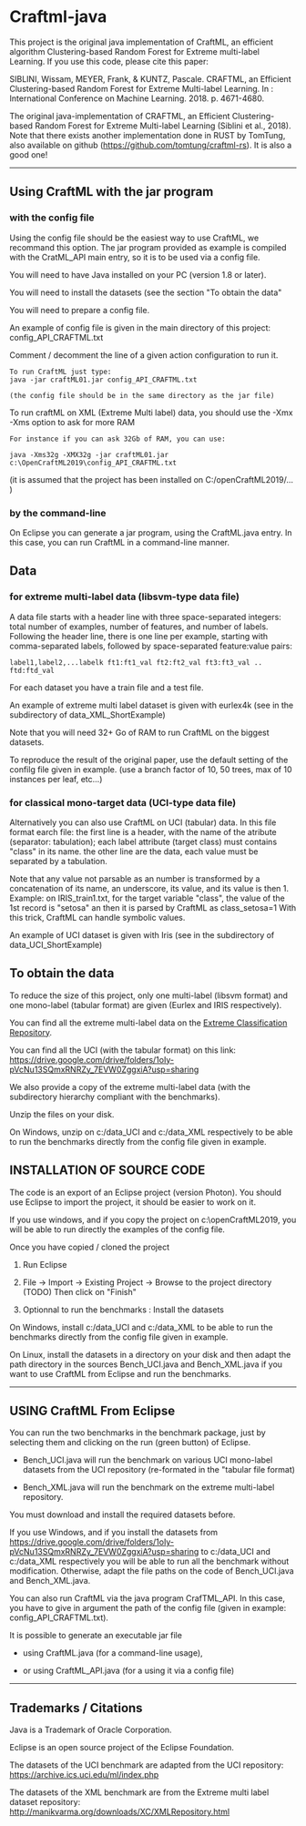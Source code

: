 # Craftml-java

This project is the original java implementation of CraftML, an efficient algorithm  Clustering-based Random Forest for Extreme multi-label Learning.
If you use this code, please cite this paper:

SIBLINI, Wissam, MEYER, Frank, & KUNTZ, Pascale. 
CRAFTML, an Efficient Clustering-based Random Forest for Extreme Multi-label Learning. 
In : International Conference on Machine Learning. 2018. p. 4671-4680.

The original java-implementation of CRAFTML, an Efficient Clustering-based Random Forest for Extreme Multi-label Learning (Siblini et al., 2018).
Note that there exists another implementation done in RUST by TomTung, also available on github (https://github.com/tomtung/craftml-rs). It is also a good one!


--------------------------------------
## Using CraftML with the jar program 

### with the config file
Using the config file should be the easiest way to use CraftML, we recommand this option.
The jar program provided as example is compiled with the CratML_API main entry, so it is to be used via a config file.

You will need to have Java installed on your PC (version 1.8 or later).

You will need to install the datasets (see the section "To obtain the data"

You will need to prepare a config file.

An example of config file is given in the main directory of this project: config_API_CRAFTML.txt

Comment / decomment the line of a given action configuration to run it.

```
To run CraftML just type:
java -jar craftML01.jar config_API_CRAFTML.txt

(the config file should be in the same directory as the jar file)
```

To run craftML on XML (Extreme Multi label) data, you should use the -Xmx -Xms option to ask for more RAM

```
For instance if you can ask 32Gb of RAM, you can use: 

java -Xms32g -XMX32g -jar craftML01.jar c:\OpenCraftML2019\config_API_CRAFTML.txt
```
(it is assumed that the project has been installed on C:/openCraftML2019/... )

### by the command-line 
On Eclipse you can generate a jar program, using the CraftML.java entry.
In this case, you can run CraftML in a command-line manner.


## Data 


### for extreme multi-label data (libsvm-type data file)

A data file starts with a header line with three space-separated integers: total number of examples, number of features, and number of labels. 
Following the header line, there is one line per example, starting with comma-separated labels, followed by space-separated feature:value pairs:
```
label1,label2,...labelk ft1:ft1_val ft2:ft2_val ft3:ft3_val .. ftd:ftd_val
```
For each dataset you have a train file and a test file.

An example of extreme multi label dataset is given with eurlex4k (see in the subdirectory of data_XML_ShortExample)

Note that you will need 32+ Go of RAM to run CraftML on the biggest datasets.

To reproduce the result of the original paper, use the default setting of the confilg file given in example.
(use a branch factor of 10, 50 trees, max of 10 instances per leaf, etc...)

### for classical mono-target data (UCI-type data file)

Alternatively you can also use CraftML on UCI (tabular) data. In this file format earch file:
the first line is a header, with the name of the atribute (separator: tabulation); each label attribute (target class) must contains "class" in its name.
the other line are the data, each value must be separated by a tabulation. 

Note that any value not parsable as an number is transformed by a concatenation of its name, an underscore, its value, and its value is then 1.
Example: on IRIS_train1.txt, for the target variable "class", the value of the 1st record is "setosa" an then it is parsed by CraftML as class_setosa=1
With this trick, CraftML can handle symbolic values.

An example of UCI dataset is given with Iris (see in the subdirectory of data_UCI_ShortExample)


## To obtain the data

To reduce the size of this project, only one multi-label (libsvm format) and one mono-label (tabular format) are given (Eurlex and IRIS respectively).

You can find all the extreme multi-label data on the [Extreme Classification Repository](http://manikvarma.org/downloads/XC/XMLRepository.html).

You can find all the UCI (with the tabular format) on this link: https://drive.google.com/drive/folders/1oIy-pVcNu13SQmxRNRZy_7EVW0ZggxiA?usp=sharing

We also provide a copy of the extreme multi-label data (with the subdirectory hierarchy compliant with the benchmarks).

Unzip the files on your disk.

On Windows, unzip on c:/data_UCI and c:/data_XML respectively to be able to run the benchmarks directly from the config file given in example.


## INSTALLATION OF SOURCE CODE

The code is an export of an Eclipse project (version Photon).
You should use Eclipse to import the project, it should be easier to work on it.

If you use windows, and if you copy the project on c:\openCraftML2019, you will be able to run directly the examples of the config file.

Once you have copied / cloned the project

1) Run Eclipse

2) File -> Import -> Existing Project -> Browse to the project directory (TODO)
Then click on "Finish"

3) Optionnal to run the benchmarks : Install the datasets

On Windows, install c:/data_UCI and c:/data_XML to be able to run the benchmarks directly from the config file given in example.

On Linux, install the datasets in a directory on your disk 
and then adapt the path directory in the sources Bench_UCI.java and Bench_XML.java if you want to use CraftML from Eclipse and run the benchmarks.

----------------------------------
## USING CraftML From Eclipse

You can run the two benchmarks in the benchmark package, just by selecting them and clicking on the run (green button) of Eclipse.

- Bench_UCI.java will run the benchmark on various UCI mono-label datasets from the UCI repository (re-formated in the "tabular file format)

- Bench_XML.java will run the benchmark on the extreme multi-label repository.

You must download and install the required datasets before.

If you use Windows, and if you install the datasets from https://drive.google.com/drive/folders/1oIy-pVcNu13SQmxRNRZy_7EVW0ZggxiA?usp=sharing to c:/data_UCI and c:/data_XML respectively you will be able to run all the benchmark
without modification. Otherwise, adapt the file paths on the code of Bench_UCI.java and Bench_XML.java.

You can also run CraftML via the java program CrafTML_API.
In this case, you have to give in argument the path of the config file (given in example: config_API_CRAFTML.txt).

It is possible to generate an executable jar file 

- using CraftML.java (for a command-line usage),

- or using CraftML_API.java (for a using it via a config file)



----------------------------------
## Trademarks / Citations

Java is a Trademark of Oracle Corporation. 

Eclipse is an open source project of the Eclipse Foundation.

The datasets of the UCI benchmark are adapted from the UCI repository: https://archive.ics.uci.edu/ml/index.php

The datasets of the XML benchmark are from the Extreme multi label dataset repository: http://manikvarma.org/downloads/XC/XMLRepository.html



